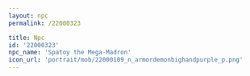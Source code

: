 ```yaml
---
layout: npc
permalink: /22000323

title: Npc
id: '22000323'
npc_name: 'Spatoy the Mega-Madron'
icon_url: 'portrait/mob/22000109_n_armordemonbighandpurple_p.png'
---
```

